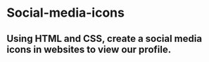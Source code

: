 # Social-media-icons

## Using HTML and CSS, create a social media icons in websites to view our profile.
